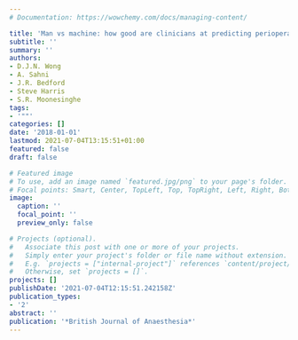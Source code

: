 ```yaml
---
# Documentation: https://wowchemy.com/docs/managing-content/

title: 'Man vs machine: how good are clinicians at predicting perioperative risk'
subtitle: ''
summary: ''
authors:
- D.J.N. Wong
- A. Sahni
- J.R. Bedford
- Steve Harris
- S.R. Moonesinghe
tags:
- '""'
categories: []
date: '2018-01-01'
lastmod: 2021-07-04T13:15:51+01:00
featured: false
draft: false

# Featured image
# To use, add an image named `featured.jpg/png` to your page's folder.
# Focal points: Smart, Center, TopLeft, Top, TopRight, Left, Right, BottomLeft, Bottom, BottomRight.
image:
  caption: ''
  focal_point: ''
  preview_only: false

# Projects (optional).
#   Associate this post with one or more of your projects.
#   Simply enter your project's folder or file name without extension.
#   E.g. `projects = ["internal-project"]` references `content/project/deep-learning/index.md`.
#   Otherwise, set `projects = []`.
projects: []
publishDate: '2021-07-04T12:15:51.242158Z'
publication_types:
- '2'
abstract: ''
publication: '*British Journal of Anaesthesia*'
---
```

